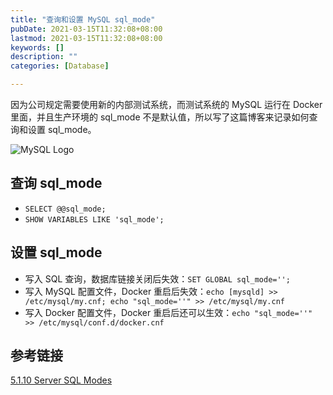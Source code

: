 ```yaml
---
title: "查询和设置 MySQL sql_mode"
pubDate: 2021-03-15T11:32:08+08:00
lastmod: 2021-03-15T11:32:08+08:00
keywords: []
description: ""
categories: [Database]

---
```


因为公司规定需要使用新的内部测试系统，而测试系统的 MySQL 运行在 Docker 里面，并且生产环境的 sql_mode 不是默认值，所以写了这篇博客来记录如何查询和设置 sql_mode。

<!--more-->

![MySQL Logo](/images/querying-and-setting-mysql-sql_mode/mysql-logo.webp "MySQL Logo")

## 查询 sql_mode

* `SELECT @@sql_mode;`
* `SHOW VARIABLES LIKE 'sql_mode';`

## 设置 sql_mode

* 写入 SQL 查询，数据库链接关闭后失效：`SET GLOBAL sql_mode='';`
* 写入 MySQL 配置文件，Docker 重启后失效：`echo [mysqld] >> /etc/mysql/my.cnf; echo "sql_mode=''" >> /etc/mysql/my.cnf`
* 写入 Docker 配置文件，Docker 重启后还可以生效：`echo "sql_mode=''" >> /etc/mysql/conf.d/docker.cnf`

## 参考链接

[5.1.10 Server SQL Modes](https://dev.mysql.com/doc/refman/5.7/en/sql-mode.html "5.1.10 Server SQL Modes")